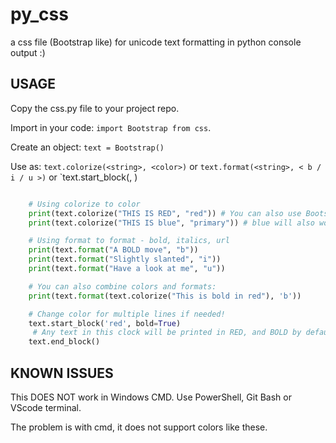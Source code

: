 # py_css

a css file (Bootstrap like) for unicode text formatting in python console output :)

## USAGE

Copy the css.py file to your project repo.

Import in your code: `import Bootstrap from css`.

Create an object: `text = Bootstrap()`

Use as: `text.colorize(<string>, <color>)` or `text.format(<string>, < b / i / u >)` or `text.start_block(<color>, <fomatter>)

```Python

    # Using colorize to color
    print(text.colorize("THIS IS RED", "red")) # You can also use Bootstrap classes, eg. danger
    print(text.colorize("THIS IS blue", "primary")) # blue will also work.

    # Using format to format - bold, italics, url
    print(text.format("A BOLD move", "b"))
    print(text.format("Slightly slanted", "i"))
    print(text.format("Have a look at me", "u"))

    # You can also combine colors and formats:
    print(text.format(text.colorize("This is bold in red"), 'b'))

    # Change color for multiple lines if needed!
    text.start_block('red', bold=True)
     # Any text in this clock will be printed in RED, and BOLD by default
    text.end_block()
```

## KNOWN ISSUES

This DOES NOT work in Windows CMD. Use PowerShell, Git Bash or VScode terminal.

The problem is with cmd, it does not support colors like these.
